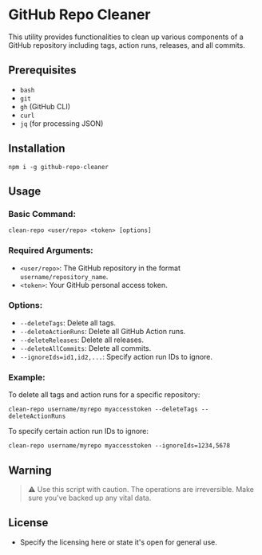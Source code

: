 # GitHub Repo Cleaner

This utility provides functionalities to clean up various components of a GitHub repository including tags, action runs, releases, and all commits.

## Prerequisites

- `bash`
- `git`
- `gh` (GitHub CLI)
- `curl`
- `jq` (for processing JSON)

## Installation

```
npm i -g github-repo-cleaner
```

## Usage

### Basic Command:

```
clean-repo <user/repo> <token> [options]
```

### Required Arguments:

- `<user/repo>`: The GitHub repository in the format `username/repository_name`.
- `<token>`: Your GitHub personal access token.

### Options:

- `--deleteTags`: Delete all tags.
- `--deleteActionRuns`: Delete all GitHub Action runs.
- `--deleteReleases`: Delete all releases.
- `--deleteAllCommits`: Delete all commits.
- `--ignoreIds=id1,id2,...`: Specify action run IDs to ignore.

### Example:

To delete all tags and action runs for a specific repository:

```
clean-repo username/myrepo myaccesstoken --deleteTags --deleteActionRuns
```

To specify certain action run IDs to ignore:

```
clean-repo username/myrepo myaccesstoken --ignoreIds=1234,5678
```

## Warning

> :warning: Use this script with caution. The operations are irreversible. Make sure you've backed up any vital data.

## License

- Specify the licensing here or state it's open for general use.
